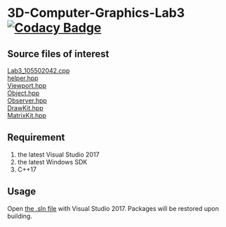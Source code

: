 # 3D-Computer-Graphics-Lab3 [![Codacy Badge](https://api.codacy.com/project/badge/Grade/b3c62815d857459a8732a9339be889de)](https://www.codacy.com?utm_source=github.com&amp;utm_medium=referral&amp;utm_content=rZhBoYao/3D-Computer-Graphics-Lab3&amp;utm_campaign=Badge_Grade)
## Source files of interest
[Lab3_105502042.cpp](2019CG_Lab3_105502042/2019CG_Lab3_105502042/Lab3_105502042.cpp)  
[helper.hpp](2019CG_Lab3_105502042/2019CG_Lab3_105502042/helper.hpp)  
[Viewport.hpp](2019CG_Lab3_105502042/2019CG_Lab3_105502042/Viewport.hpp)  
[Object.hpp](2019CG_Lab3_105502042/2019CG_Lab3_105502042/Object.hpp)  
[Observer.hpp](2019CG_Lab3_105502042/2019CG_Lab3_105502042/Observer.hpp)  
[DrawKit.hpp](2019CG_Lab3_105502042/2019CG_Lab3_105502042/DrawKit.hpp)  
[MatrixKit.hpp](2019CG_Lab3_105502042/2019CG_Lab3_105502042/MatrixKit.hpp)  
## Requirement
1. the latest Visual Studio 2017
1. the latest Windows SDK
1. C++17
## Usage
Open [the .sln file](2019CG_Lab3_105502042/2019CG_Lab3_105502042.sln) with Visual Studio 2017. Packages will be restored upon building.

